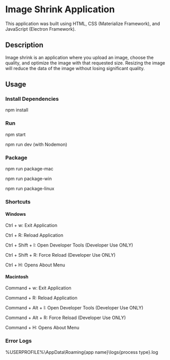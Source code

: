 # Image Shrink Application

This application was built using HTML, CSS (Materialize Framework), and JavaScript (Electron Framework).

## Description

Image shrink is an application where you upload an image, choose the quality, and optimize the image with that requested size. Resizing the image will reduce the data of the image without losing significant quality.

## Usage

### Install Dependencies

npm install

### Run

npm start

npm run dev (with Nodemon)

### Package

npm run package-mac

npm run package-win

npm run package-linux

### Shortcuts

#### Windows

Ctrl + w: Exit Application

Ctrl + R: Reload Application

Ctrl + Shift + I: Open Developer Tools (Developer Use ONLY)

Ctrl + Shift + R: Force Reload (Developer Use ONLY)

Ctrl + H: Opens About Menu

#### Macintosh

Command + w: Exit Application

Command + R: Reload Application

Command + Alt + I: Open Developer Tools (Developer Use ONLY)

Command + Alt + R: Force Reload (Developer Use ONLY)

Command + H: Opens About Menu

### Error Logs

%USERPROFILE%\AppData\Roaming\{app name}\logs\{process type}.log
